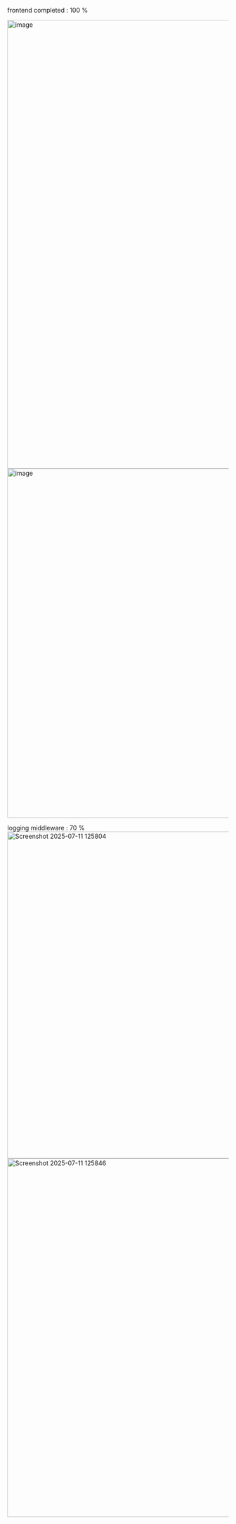 frontend completed : 100 %

<img width="1914" height="1018" alt="image" src="https://github.com/user-attachments/assets/f3726620-de26-4197-a919-674979a79e34" />
<img width="1177" height="793" alt="image" src="https://github.com/user-attachments/assets/80dc7428-e277-4628-972a-dcdc2128f3a9" />


logging middleware : 70 %
<img width="1375" height="742" alt="Screenshot 2025-07-11 125804" src="https://github.com/user-attachments/assets/58a16be2-1144-443d-a53d-b79128989ec5" />
<img width="1363" height="814" alt="Screenshot 2025-07-11 125846" src="https://github.com/user-attachments/assets/0b729d74-cd5d-49b9-afc7-2b13cd6071d7" />
